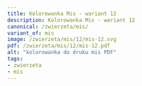 ```yaml
---
title: Kolorowanka Mis - wariant 12
description: Kolorowanka Mis - wariant 12
canonical: /zwierzeta/mis/
variant_of: mis
image: /zwierzeta/mis/12/mis-12.svg
pdf: /zwierzeta/mis/12/mis-12.pdf
alt: "kolorowanka do druku mis PDF"
tags:
- zwierzeta
- mis
---
```

